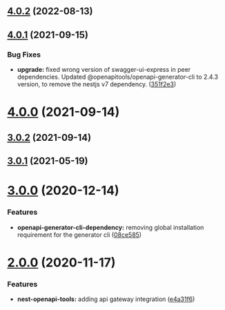 ## [4.0.2](https://github.com/BeerMoneyDev/nest-openapi-tools/compare/v4.0.1...v4.0.2) (2022-08-13)

## [4.0.1](https://github.com/BeerMoneyDev/nest-openapi-tools/compare/v4.0.0...v4.0.1) (2021-09-15)


### Bug Fixes

* **upgrade:** fixed wrong version of swagger-ui-express in peer dependencies. Updated @openapitools/openapi-generator-cli to 2.4.3 version, to remove the nestjs v7 dependency. ([351f2e3](https://github.com/BeerMoneyDev/nest-openapi-tools/commit/351f2e36e328cd2d9950c43c44d9bf1cac25bc5e))

# [4.0.0](https://github.com/BeerMoneyDev/nest-openapi-tools/compare/v3.0.2...v4.0.0) (2021-09-14)

## [3.0.2](https://github.com/BeerMoneyDev/nest-openapi-tools/compare/v3.0.1...v3.0.2) (2021-09-14)

## [3.0.1](https://github.com/BeerMoneyDev/nest-openapi-tools/compare/v3.0.0...v3.0.1) (2021-05-19)

# [3.0.0](https://github.com/BeerMoneyDev/nest-openapi-tools/compare/v2.0.0...v3.0.0) (2020-12-14)


### Features

* **openapi-generator-cli-dependency:** removing global installation requirement for the generator cli ([08ce585](https://github.com/BeerMoneyDev/nest-openapi-tools/commit/08ce585e6d9559c4420b2e48edec0d28d3de3528))

# [2.0.0](https://github.com/aws-serverless-tools/nest/compare/v1.0.0...v2.0.0) (2020-11-17)


### Features

* **nest-openapi-tools:** adding api gateway integration ([e4a31f6](https://github.com/aws-serverless-tools/nest/commit/e4a31f6935b4438b1151d175f6d54197d9c8a809))
